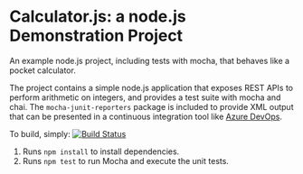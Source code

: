 Calculator.js: a node.js Demonstration Project
==============================================
An example node.js project, including tests with mocha, that behaves like
a pocket calculator.

The project contains a simple node.js application that exposes REST APIs
to perform arithmetic on integers, and provides a test suite with mocha
and chai.  The `mocha-junit-reporters` package is included to provide XML
output that can be presented in a continuous integration tool like
[Azure DevOps](https://azure.com/devops).


To build, simply:
[![Build Status](https://dev.azure.com/malasrichittibomma0312/Azureithub/_apis/build/status/malasree122.calculator?branchName=master)](https://dev.azure.com/malasrichittibomma0312/Azureithub/_build/latest?definitionId=1&branchName=master)

1. Runs `npm install` to install dependencies.
2. Runs `npm test` to run Mocha and execute the unit tests.


